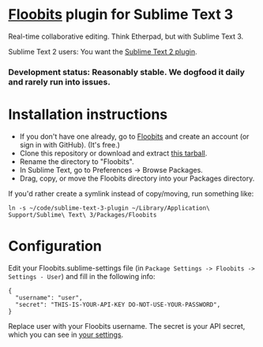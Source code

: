 # [Floobits](https://floobits.com/) plugin for Sublime Text 3

Real-time collaborative editing. Think Etherpad, but with Sublime Text 3.

Sublime Text 2 users: You want the [Sublime Text 2 plugin](https://github.com/Floobits/sublime-text-2-plugin/).

### Development status: Reasonably stable. We dogfood it daily and rarely run into issues.

# Installation instructions

* If you don't have one already, go to [Floobits](https://floobits.com/) and create an account (or sign in with GitHub). (It's free.)
* Clone this repository or download and extract [this tarball](https://github.com/Floobits/sublime-text-3-plugin/archive/master.zip).
* Rename the directory to "Floobits".
* In Sublime Text, go to Preferences -> Browse Packages.
* Drag, copy, or move the Floobits directory into your Packages directory.

If you'd rather create a symlink instead of copy/moving, run something like:

    ln -s ~/code/sublime-text-3-plugin ~/Library/Application\ Support/Sublime\ Text\ 3/Packages/Floobits

# Configuration

Edit your Floobits.sublime-settings file (in `Package Settings -> Floobits -> Settings - User`) and fill in the following info:

    {
      "username": "user",
      "secret": "THIS-IS-YOUR-API-KEY DO-NOT-USE-YOUR-PASSWORD",
    }

Replace user with your Floobits username. The secret is your API secret, which you can see in [your settings](https://floobits.com/dash/settings/).
